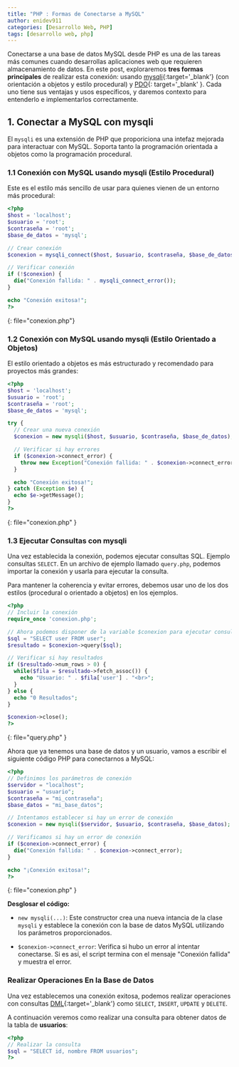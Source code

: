 ```yaml
---
title: "PHP : Formas de Conectarse a MySQL"
author: enidev911
categories: [Desarrollo Web, PHP]
tags: [desarrollo web, php]
---
```


Conectarse a una base de datos MySQL desde PHP es una de las tareas más comunes cuando desarrollas aplicaciones web que requieren almacenamiento de datos. En este post, exploraremos **tres formas principales** de realizar esta conexión: usando [mysqli](https://www.php.net/manual/es/book.mysqli.php){:target='_blank'} (con orientación a objetos y estilo procedural) y [PDO](https://www.php.net/manual/es/book.pdo.php){: target='_blank' }. Cada uno tiene sus ventajas y usos específicos, y daremos contexto para entenderlo e implementarlos correctamente.


## 1. Conectar a MySQL con mysqli

El `mysqli` es una extensión de PHP que proporiciona una intefaz mejorada para interactuar con MySQL. Soporta tanto la programación orientada a objetos como la programación procedural.

### 1.1 Conexión con MySQL usando mysqli (Estilo Procedural)

Este es el estilo más sencillo de usar para quienes vienen de un entorno más procedural:

```php
<?php
$host = 'localhost';
$usuario = 'root';
$contraseña = 'root';
$base_de_datos = 'mysql';

// Crear conexión
$conexion = mysqli_connect($host, $usuario, $contraseña, $base_de_datos);

// Verificar conexión
if (!$conexion) {
  die("Conexión fallida: " . mysqli_connect_error());
}

echo "Conexión exitosa!";
?>
```
{: file="conexion.php"}


### 1.2 Conexión con MySQL usando mysqli (Estilo Orientado a Objetos)

El estilo orientado a objetos es más estructurado y recomendado para proyectos más grandes:

```php
<?php
$host = 'localhost';
$usuario = 'root';
$contraseña = 'root';
$base_de_datos = 'mysql';

try {
  // Crear una nueva conexión
  $conexion = new mysqli($host, $usuario, $contraseña, $base_de_datos);

  // Verificar si hay errores
  if ($conexion->connect_error) {
    throw new Exception("Conexión fallida: " . $conexion->connect_error);
  }

  echo "Conexión exitosa!";
} catch (Exception $e) {
  echo $e->getMessage();
}
?>
```
{: file="conexion.php" }

### 1.3 Ejecutar Consultas con mysqli

Una vez establecida la conexión, podemos ejecutar consultas SQL. Ejemplo consultas `SELECT`. En un archivo de ejemplo llamado `query.php`, podemos importar la conexión y usarla para ejecutar la consulta.

Para mantener la coherencia y evitar errores, debemos usar uno de los dos estilos (procedural o orientado a objetos) en los ejemplos.

```php
<?php
// Incluir la conexión
require_once 'conexion.php';

// Ahora podemos disponer de la variable $conexion para ejecutar consultas
$sql = "SELECT user FROM user";
$resultado = $conexion->query($sql);

// Verificar si hay resultados
if ($resultado->num_rows > 0) {
  while($fila = $resultado->fetch_assoc()) {
    echo "Usuario: " . $fila['user'] . "<br>";
  }
} else {
  echo "0 Resultados";
}

$conexion->close();
?>
```
{: file="query.php" }


Ahora que ya tenemos una base de datos y un usuario, vamos a escribir el siguiente código PHP para conectarnos a MySQL:

```php
<?php
// Definimos los parámetros de conexión
$servidor = "localhost";
$usuario = "usuario";
$contraseña = "mi_contraseña";
$base_datos = "mi_base_datos";

// Intentamos establecer si hay un error de conexión
$conexion = new mysqli($servidor, $usuario, $contraseña, $base_datos);

// Verificamos si hay un error de conexión
if ($conexion->connect_error) {
  die("Conexión fallida: " . $conexion->connect_error);
}

echo "¡Conexión exitosa!";
?>
```
{: file="conexion.php" }

**Desglosar el código:**

- `new mysqli(...)`: Este constructor crea una nueva intancia de la clase `mysqli` y establece la conexión con la base de datos MySQL utilizando los parámetros proporcionados.

- `$conexion->connect_error`: Verifica si hubo un error al intentar conectarse. Si es así, el script termina con el mensaje "Conexión fallida" y muestra el error.

### Realizar Operaciones En la Base de Datos

Una vez establecemos una conexión exitosa, podemos realizar operaciones con consultas [DML](https://es.wikipedia.org/wiki/Lenguaje_de_manipulaci%C3%B3n_de_datos){:target='_blank'} como `SELECT`, `INSERT`, `UPDATE` y `DELETE`.

A continuación veremos como realizar una consulta para obtener datos de la tabla de **usuarios**:

```php
<?php
// Realizar la consulta
$sql = "SELECT id, nombre FROM usuarios";
?>
```